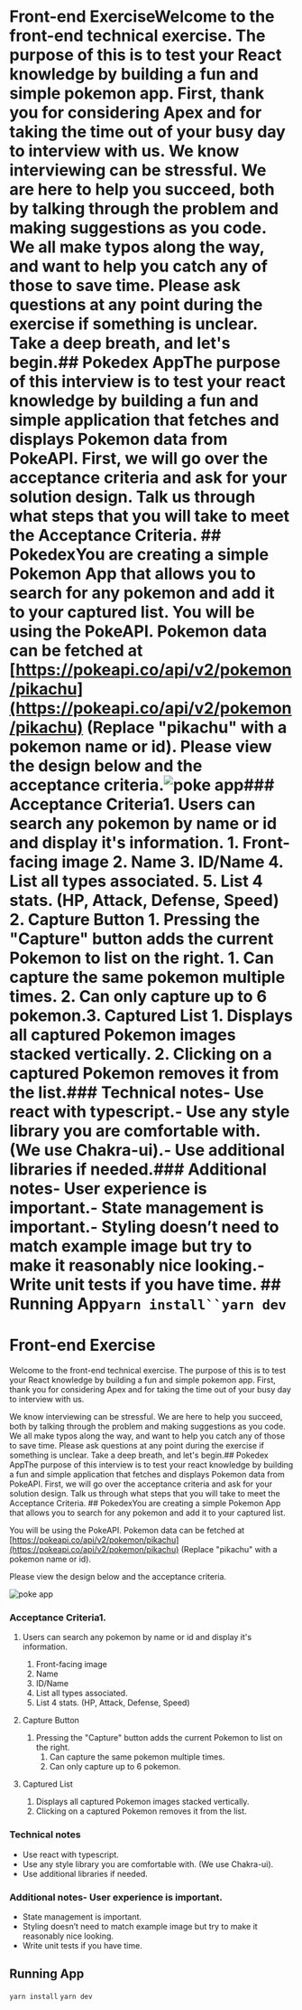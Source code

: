 # Front-end ExerciseWelcome to the front-end technical exercise. The purpose of this is to test your React knowledge by building a fun and simple pokemon app. First, thank you for considering Apex and for taking the time out of your busy day to interview with us. We know interviewing can be stressful. We are here to help you succeed, both by talking through the problem and making suggestions as you code. We all make typos along the way, and want to help you catch any of those to save time. Please ask questions at any point during the exercise if something is unclear. Take a deep breath, and let's begin.## Pokedex AppThe purpose of this interview is to test your react knowledge by building a fun and simple application that fetches and displays Pokemon data from PokeAPI. First, we will go over the acceptance criteria and ask for your solution design. Talk us through what steps that you will take to meet the Acceptance Criteria. ## PokedexYou are creating a simple Pokemon App that allows you to search for any pokemon and add it to your captured list. You will be using the PokeAPI. Pokemon data can be fetched at [https://pokeapi.co/api/v2/pokemon/pikachu](https://pokeapi.co/api/v2/pokemon/pikachu) (Replace "pikachu" with a pokemon name or id). Please view the design below and the acceptance criteria.![poke app](public/poke-app.png)### Acceptance Criteria1. Users can search any pokemon by name or id and display it's information. 1. Front-facing image 2. Name 3. ID/Name 4. List all types associated. 5. List 4 stats. (HP, Attack, Defense, Speed) 2. Capture Button 1. Pressing the "Capture" button adds the current Pokemon to list on the right. 1. Can capture the same pokemon multiple times. 2. Can only capture up to 6 pokemon.3. Captured List 1. Displays all captured Pokemon images stacked vertically. 2. Clicking on a captured Pokemon removes it from the list.### Technical notes- Use react with typescript.- Use any style library you are comfortable with. (We use Chakra-ui).- Use additional libraries if needed.### Additional notes- User experience is important.- State management is important.- Styling doesn’t need to match example image but try to make it reasonably nice looking.- Write unit tests if you have time. ## Running App`yarn install``yarn dev`

# Front-end Exercise
Welcome to the front-end technical exercise. The purpose of this is to test your React knowledge by building a fun and simple pokemon app. 
First, thank you for considering Apex and for taking the time out of your busy day to interview with us. 

We know interviewing can be stressful. We are here to help you succeed, both by talking through the problem and making suggestions as you code. 
We all make typos along the way, and want to help you catch any of those to save time. 
Please ask questions at any point during the exercise if something is unclear. Take a deep breath, and let's begin.## Pokedex AppThe purpose of this interview is to test your react knowledge by building a 
fun and simple application that fetches and displays Pokemon data from PokeAPI. First, we will go 
over the acceptance criteria and ask for your solution design. Talk us through what steps that you 
will take to meet the Acceptance Criteria. ## PokedexYou are creating a simple Pokemon App that 
allows you to search for any pokemon and add it to your captured list. 

You will be using the PokeAPI. Pokemon data can be fetched at [https://pokeapi.co/api/v2/pokemon/pikachu](https://pokeapi.co/api/v2/pokemon/pikachu) 
(Replace "pikachu" with a pokemon name or id). 

Please view the design below and the acceptance criteria.

![poke app](public/poke-app.png)

### Acceptance Criteria1. 

1. Users can search any pokemon by name or id and display it's information. 
    1. Front-facing image 
    2. Name 
    3. ID/Name 
    4. List all types associated. 
    5. List 4 stats. (HP, Attack, Defense, Speed) 


2. Capture Button 
    1. Pressing the "Capture" button adds the current Pokemon to list on the right. 
        1. Can capture the same pokemon multiple times. 
        2. Can only capture up to 6 pokemon.

3. Captured List 
    1. Displays all captured Pokemon images stacked vertically. 
    2. Clicking on a captured Pokemon removes it from the list.

### Technical notes
- Use react with typescript.
- Use any style library you are comfortable with. (We use Chakra-ui).
- Use additional libraries if needed.

### Additional notes- User experience is important.
- State management is important.
- Styling doesn’t need to match example image but try to make it reasonably nice looking.
- Write unit tests if you have time. 

## Running App

`yarn install`
`yarn dev`
